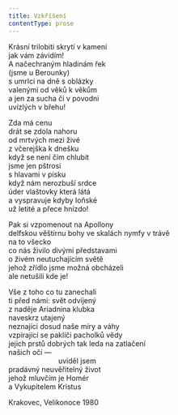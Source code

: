 ```yaml
---
title: Vzkříšení
contentType: prose
---
```


<section>

Krásní trilobiti skrytí v kamení  
jak vám závidím!  
A načechraným hladinám řek  
(jsme u Berounky)  
s umrlci na dně s oblázky  
valenými od věků k věkům  
a jen za sucha či v povodni  
uvízlých v břehu!

Zda má cenu  
drát se zdola nahoru  
od mrtvých mezi živé  
z včerejška k dnešku  
když se není čím chlubit  
jsme jen pštrosi  
s hlavami v písku  
když nám nerozbuší srdce  
úder vlaštovky která látá  
a vyspravuje kdyby loňské  
už letité a přece hnízdo!

Pak si vzpomenout na Apollony  
delfskou věštírnu bohy ve skalách nymfy v trávě  
na to všecko  
co nás živilo divými představami  
o živém neutuchajícím světě  
jehož zřídlo jsme možná obcházeli  
ale netušili kde je!

Vše z toho co tu zanechali  
ti před námi: svět odvíjený  
z naděje Ariadnina klubka  
naveskrz utajený  
neznající dosud naše míry a váhy  
vzpírající se paklíči pacholků vědy  
jejich prstů dobrých tak leda na zatlačení  
našich očí —  
                         uviděl jsem  
pradávný neuvěřitelný život  
jehož mluvčím je Homér  
a Vykupitelem Kristus

Krakovec, Velikonoce 1980

</section>
